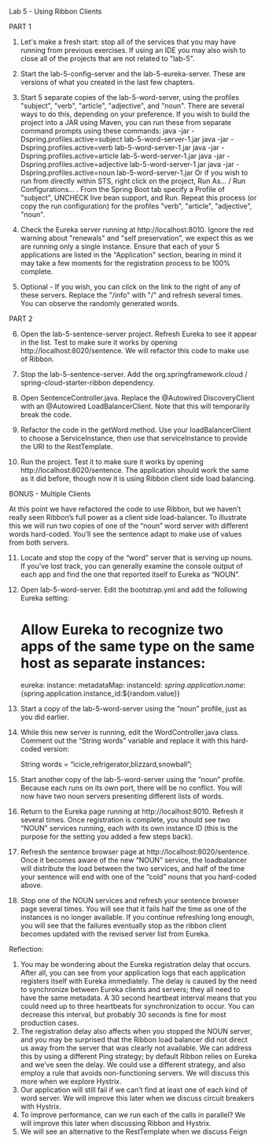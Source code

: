 

Lab 5 - Using Ribbon Clients

PART 1

1.  Let's make a fresh start: stop all of the services that you may have running from previous exercises.  If using an IDE you may also wish to close all of the projects that are not related to "lab-5".

2.  Start the lab-5-config-server and the lab-5-eureka-server.  These are versions of what you created in the last few chapters.

3.  Start 5 separate copies of the lab-5-word-server, using the profiles "subject", "verb", "article", "adjective", and "noun".  There are several ways to do this, depending on your preference.
		If you wish to build the project into a JAR using Maven, you can run these from separate command prompts using these commands:
		java -jar -Dspring.profiles.active=subject lab-5-word-server-1.jar
		java -jar -Dspring.profiles.active=verb lab-5-word-server-1.jar
		java -jar -Dspring.profiles.active=article lab-5-word-server-1.jar
		java -jar -Dspring.profiles.active=adjective lab-5-word-server-1.jar
		java -jar -Dspring.profiles.active=noun lab-5-word-server-1.jar
		Or if you wish to run from directly within STS, right click on the project, Run As... / Run Configurations... .  From the Spring Boot tab specify a Profile of "subject", UNCHECK live bean support, and Run.  Repeat this process (or copy the run configuration) for the profiles "verb", "article", "adjective", "noun".
		
4.  Check the Eureka server running at http://localhost:8010.   Ignore the red warning about "renewals" and "self preservation", we expect this as we are running only a single instance.  Ensure that each of your 5 applications are listed in the "Application" section, bearing in mind it may take a few moments for the registration process to be 100% complete.	

5.  Optional - If you wish, you can click on the link to the right of any of these servers.  Replace the "/info" with "/" and refresh several times.  You can observe the randomly generated words.

PART 2	

6.  Open the lab-5-sentence-server project.  Refresh Eureka to see it appear in the list.  Test to make sure it works by opening http://localhost:8020/sentence.  We will refactor this code to make use of Ribbon.

7.  Stop the lab-5-sentence-server.  Add the org.springframework.cloud / spring-cloud-starter-ribbon dependency.

8.  Open SentenceController.java.  Replace the @Autowired DiscoveryClient with an @Autowired LoadBalancerClient.  Note that this will temporarily break the code.

9.  Refactor the code in the getWord method.  Use your loadBalancerClient to choose a ServiceInstance, then use that serviceInstance to provide the URI to the RestTemplate.

10.  Run the project.  Test it to make sure it works by opening http://localhost:8020/sentence.  The application should work the same as it did before, though now it is using Ribbon client side load balancing.

BONUS - Multiple Clients

At this point we have refactored the code to use Ribbon, but we haven’t really seen Ribbon’s full power as a client side load-balancer.  To illustrate this we will run two copies of one of the “noun” word server with different words hard-coded.  You’ll see the sentence adapt to make use of values from both servers.

11. Locate and stop the copy of the “word” server that is serving up nouns.  If you’ve lost track, you can generally examine the console output of each app and find the one that reported itself to Eureka as “NOUN”.

12. Open lab-5-word-server.  Edit the bootstrap.yml and add the following Eureka setting:

    # Allow Eureka to recognize two apps of the same type on the same host as separate instances:
    eureka:
      instance:
        metadataMap:
          instanceId: ${spring.application.name}:${spring.application.instance_id:${random.value}} 

13. Start a copy of the lab-5-word-server using the “noun” profile, just as you did earlier.

14. While this new server is running, edit the WordController.java class.  Comment out the “String words” variable and replace it with this hard-coded version:

    String words = “icicle,refrigerator,blizzard,snowball”;

15. Start another copy of the lab-5-word-server using the “noun” profile.  Because each runs on its own port, there will be no conflict.  You will now have two noun servers presenting different lists of words.

16. Return to the Eureka page running at http://localhost:8010.  Refresh it several times.  Once registration is complete, you should see two “NOUN” services running, each with its own instance ID (this is the purpose for the setting you added a few steps back).

17. Refresh the sentence browser page at http://localhost:8020/sentence.  Once it becomes aware of the new “NOUN” service, the loadbalancer will distribute the load between the two services, and half of the time your sentence will end with one of the “cold” nouns that you hard-coded above.

18. Stop one of the NOUN services and refresh your sentence browser page several times.  You will see that it fails half the time as one of the instances is no longer available.  If you continue refreshing long enough, you will see that the failures eventually stop as the ribbon client becomes updated with the revised server list from Eureka. 


Reflection:  
1. You may be wondering about the Eureka registration delay that occurs.  After all, you can see from your application logs that each application registers itself with Eureka immediately.  The delay is caused by the need to synchronize between Eureka clients and servers; they all need to have the same metadata.  A 30 second heartbeat interval means that you could need up to three heartbeats for synchronization to occur.  You can decrease this interval, but probably 30 seconds is fine for most production cases.
2. The registration delay also affects when you stopped the NOUN server, and you may be surprised that the Ribbon load balancer did not direct us away from the server that was clearly not available.  We can address this by using a different Ping strategy; by default Ribbon relies on Eureka and we’ve seen the delay.  We could use a different strategy, and also employ a rule that avoids non-functioning servers.  We will discuss this more when we explore Hystrix. 
3. Our application will still fail if we can’t find at least one of each kind of word server.  We will improve this later when we discuss circuit breakers with Hystrix.
4. To improve performance, can we run each of the calls in parallel?  We will improve this later when discussing Ribbon and Hystrix.
5. We will see an alternative to the RestTemplate when we discuss Feign

